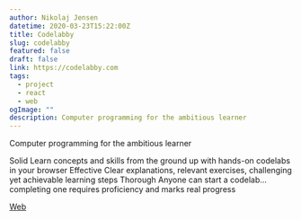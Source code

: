 ```yaml
---
author: Nikolaj Jensen
datetime: 2020-03-23T15:22:00Z
title: Codelabby
slug: codelabby
featured: false
draft: false
link: https://codelabby.com
tags:
  - project
  - react
  - web
ogImage: ""
description: Computer programming for the ambitious learner
---
```


Computer programming for the ambitious learner

Solid Learn concepts and skills from the ground up with hands-on codelabs in your browser
Effective Clear explanations, relevant exercises, challenging yet achievable learning steps
Thorough Anyone can start a codelab… completing one requires proficiency and marks real progress

[Web](https://codelabby.com)
